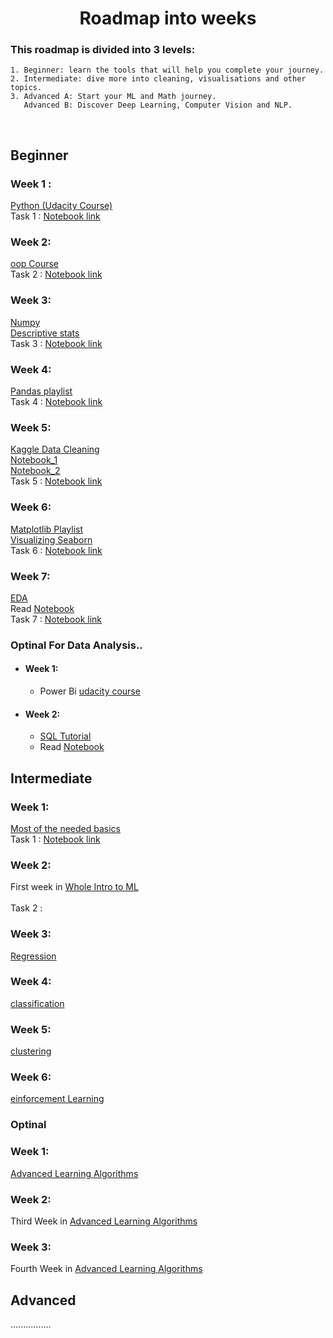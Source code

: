 <h1 align="center">Roadmap into weeks </h1> 


 ### This roadmap is divided into 3 levels:
 ```
1. Beginner: learn the tools that will help you complete your journey.
2. Intermediate: dive more into cleaning, visualisations and other topics. 
3. Advanced A: Start your ML and Math journey.
    Advanced B: Discover Deep Learning, Computer Vision and NLP. 
 ```
 <br> 
  
  
  
 ## Beginner
 
 ### Week 1 : 
 [Python (Udacity Course)](https://www.udacity.com/course/introduction-to-python--ud1110) <br>
 Task 1 :  [Notebook link]() <br> 
 
 ### Week 2: 
 [oop Course](https://youtube.com/playlist?list=PLuXY3ddo_8nzUrgCyaX_WEIJljx_We-c1) <br>
 Task 2 : [Notebook link]() <br>  
  
 ### Week 3:
 [Numpy](https://www.youtube.com/watch?v=QUT1VHiLmmI&t=1s) <br> 
 [Descriptive stats](https://www.youtube.com/watch?v=NyCqaxLW3p8) <br> 
 Task 3 : [Notebook link]() <br>
 
  ### Week 4:
  [Pandas playlist](https://www.youtube.com/playlist?list=PL-osiE80TeTsWmV9i9c58mdDCSskIFdDS ) <br> 
  Task 4 : [Notebook link]() <br>
  
 ### Week 5:  
 [Kaggle Data Cleaning](https://www.kaggle.com/learn/data-cleaning) <br>
 [Notebook_1](https://www.kaggle.com/code/bandiatindra/telecom-churn-prediction/notebook) <br>
 [Notebook_2](https://www.kaggle.com/code/ashishg21/data-cleaning-and-some-analysis-shoe-prices/notebook) <br>
 Task 5 : [Notebook link]() <br> 
  
 ### Week 6:
 [Matplotlib Playlist](https://www.youtube.com/playlist?app=desktop&list=PL-osiE80TeTvipOqomVEeZ1HRrcEvtZB_) <br>
 [Visualizing Seaborn](https://www.youtube.com/playlist?list=PLtPIclEQf-3cG31dxSMZ8KTcDG7zYng1j) <br>
 Task 6 : [Notebook link]() <br>  
  
 ### Week 7: 
 [EDA](https://www.coursera.org/learn/data-analysis-with-python) <br> 
 Read [Notebook](https://www.kaggle.com/code/startupsci/titanic-data-science-solutions/notebook) <br>
 Task 7 : [Notebook link]() <br>
  
 ### Optinal For Data Analysis..
 
 - #### Week 1:
      - Power Bi [udacity course](https://www.youtube.com/playlist?list=PLUaB-1hjhk8HqnmK0gQhfmIdCbxwoAoys) <br>
 
 - #### Week 2: 
      - [SQL Tutorial](https://www.youtube.com/watch?v=HXV3zeQKqGY) <br>
      - Read [Notebook](https://www.kaggle.com/code/dimarudov/data-analysis-using-sql) <br>

  
  
 ## Intermediate
 
 ### Week 1:  
 [Most of the needed basics](https://youtube.com/playlist?list=PLcQCwsZDEzFmlSc6levE3UV9rZ8yY-D_7) <br>
 Task 1 : [Notebook link]() <br>

 ### Week 2: 
 First week in [Whole Intro to ML](https://www.youtube.com/watch?v=9f-GarcDY58) <br>  
 Task 2 : []() <br>
  
 ### Week 3: 
 [Regression](https://www.coursera.org/learn/ml-regression?specialization=machine-learning) <br>
  
 ### Week 4: 
 [classification](https://www.coursera.org/learn/ml-classification?specialization=machine-learning) <br>
 
 ### Week 5: 
 [clustering](https://www.coursera.org/learn/ml-clustering-and-retrieval?specialization=machine-learning) <br>
 
 ### Week 6: 
 [einforcement Learning](https://youtube.com/playlist?list=PLZbbT5o_s2xoWNVdDudn51XM8lOuZ_Njv) <br>

 
 ### Optinal 
 ### Week 1: 
 [Advanced Learning Algorithms](https://www.coursera.org/learn/advanced-learning-algorithms) <br>  
  
 ### Week 2: 
 Third Week in [Advanced Learning Algorithms](https://www.coursera.org/learn/advanced-learning-algorithms) <br>
 
 ### Week 3: 
 Fourth Week in [Advanced Learning Algorithms](https://www.coursera.org/learn/advanced-learning-algorithms) <br>



 ## Advanced 
   ................
